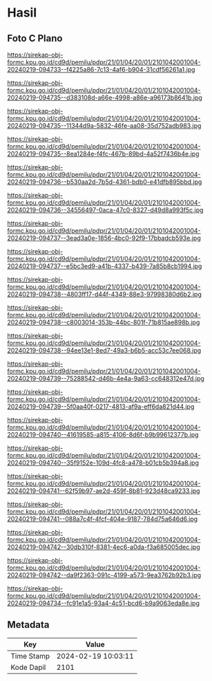 # Hasil

## Foto C Plano

https://sirekap-obj-formc.kpu.go.id/cd9d/pemilu/pdpr/21/01/04/20/01/2101042001004-20240219-094733--f4225a86-7c13-4af6-b904-31cdf56261a1.jpg

https://sirekap-obj-formc.kpu.go.id/cd9d/pemilu/pdpr/21/01/04/20/01/2101042001004-20240219-094735--d383108d-a66e-4998-a86e-a96173b8641b.jpg

https://sirekap-obj-formc.kpu.go.id/cd9d/pemilu/pdpr/21/01/04/20/01/2101042001004-20240219-094735--11344d9a-5832-46fe-aa08-35d752adb983.jpg

https://sirekap-obj-formc.kpu.go.id/cd9d/pemilu/pdpr/21/01/04/20/01/2101042001004-20240219-094735--8ea1284e-f4fc-467b-89bd-4a52f7436b4e.jpg

https://sirekap-obj-formc.kpu.go.id/cd9d/pemilu/pdpr/21/01/04/20/01/2101042001004-20240219-094736--b530aa2d-7b5d-4361-bdb0-e41dfb895bbd.jpg

https://sirekap-obj-formc.kpu.go.id/cd9d/pemilu/pdpr/21/01/04/20/01/2101042001004-20240219-094736--34556497-0aca-47c0-8327-d49d8a993f5c.jpg

https://sirekap-obj-formc.kpu.go.id/cd9d/pemilu/pdpr/21/01/04/20/01/2101042001004-20240219-094737--3ead3a0e-1856-4bc0-92f9-17bbadcb593e.jpg

https://sirekap-obj-formc.kpu.go.id/cd9d/pemilu/pdpr/21/01/04/20/01/2101042001004-20240219-094737--e5bc3ed9-a41b-4337-b439-7a85b8cb1994.jpg

https://sirekap-obj-formc.kpu.go.id/cd9d/pemilu/pdpr/21/01/04/20/01/2101042001004-20240219-094738--4803ff17-d44f-4349-88e3-97998380d6b2.jpg

https://sirekap-obj-formc.kpu.go.id/cd9d/pemilu/pdpr/21/01/04/20/01/2101042001004-20240219-094738--c8003014-353b-44bc-801f-71b815ae898b.jpg

https://sirekap-obj-formc.kpu.go.id/cd9d/pemilu/pdpr/21/01/04/20/01/2101042001004-20240219-094738--94ee13e1-8ed7-49a3-b6b5-acc53c7ee068.jpg

https://sirekap-obj-formc.kpu.go.id/cd9d/pemilu/pdpr/21/01/04/20/01/2101042001004-20240219-094739--75288542-d46b-4e4a-9a63-cc648312e47d.jpg

https://sirekap-obj-formc.kpu.go.id/cd9d/pemilu/pdpr/21/01/04/20/01/2101042001004-20240219-094739--5f0aa40f-0217-4813-af9a-eff6da821d44.jpg

https://sirekap-obj-formc.kpu.go.id/cd9d/pemilu/pdpr/21/01/04/20/01/2101042001004-20240219-094740--41619585-a815-4106-8d6f-b9b99612377b.jpg

https://sirekap-obj-formc.kpu.go.id/cd9d/pemilu/pdpr/21/01/04/20/01/2101042001004-20240219-094740--35f9152e-109d-4fc8-a478-b01cb5b394a8.jpg

https://sirekap-obj-formc.kpu.go.id/cd9d/pemilu/pdpr/21/01/04/20/01/2101042001004-20240219-094741--62f59b97-ae2d-459f-8b81-923d48ca9233.jpg

https://sirekap-obj-formc.kpu.go.id/cd9d/pemilu/pdpr/21/01/04/20/01/2101042001004-20240219-094741--088a7c4f-4fcf-404e-9187-784d75a646d6.jpg

https://sirekap-obj-formc.kpu.go.id/cd9d/pemilu/pdpr/21/01/04/20/01/2101042001004-20240219-094742--30db310f-8381-4ec6-a0da-f3a685005dec.jpg

https://sirekap-obj-formc.kpu.go.id/cd9d/pemilu/pdpr/21/01/04/20/01/2101042001004-20240219-094742--da9f2363-091c-4199-a573-9ea3762b92b3.jpg

https://sirekap-obj-formc.kpu.go.id/cd9d/pemilu/pdpr/21/01/04/20/01/2101042001004-20240219-094734--fc91e1a5-93a4-4c51-bcd6-b9a9063eda8e.jpg


## Metadata

| Key        | Value               |
| ---------- | ------------------- |
| Time Stamp | 2024-02-19 10:03:11 |
| Kode Dapil | 2101                |



